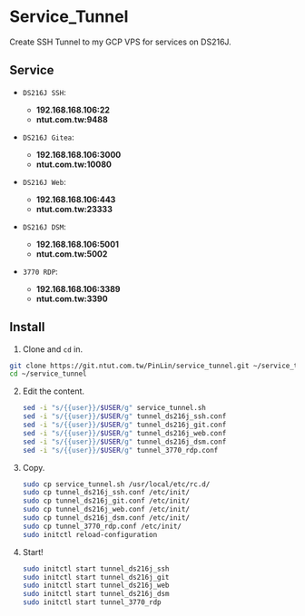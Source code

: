 # Service_Tunnel

Create SSH Tunnel to my GCP VPS for services on DS216J.

## Service

+ `DS216J SSH`: 
  +  **192.168.168.106:22**
  +  **ntut.com.tw:9488**

+ `DS216J Gitea`:
  +  **192.168.168.106:3000**
  +  **ntut.com.tw:10080**

+ `DS216J Web`:
  +  **192.168.168.106:443**
  +  **ntut.com.tw:23333**

+ `DS216J DSM`:
  +  **192.168.168.106:5001**
  +  **ntut.com.tw:5002**

+ `3770 RDP`:
  +  **192.168.168.106:3389**
  +  **ntut.com.tw:3390**

## Install

1. Clone and `cd` in.
  ```sh
  git clone https://git.ntut.com.tw/PinLin/service_tunnel.git ~/service_tunnel
  cd ~/service_tunnel
  ```

2. Edit the content.
   ```sh
   sed -i "s/{{user}}/$USER/g" service_tunnel.sh
   sed -i "s/{{user}}/$USER/g" tunnel_ds216j_ssh.conf
   sed -i "s/{{user}}/$USER/g" tunnel_ds216j_git.conf
   sed -i "s/{{user}}/$USER/g" tunnel_ds216j_web.conf
   sed -i "s/{{user}}/$USER/g" tunnel_ds216j_dsm.conf
   sed -i "s/{{user}}/$USER/g" tunnel_3770_rdp.conf
   ```

3. Copy.
   ```sh
   sudo cp service_tunnel.sh /usr/local/etc/rc.d/
   sudo cp tunnel_ds216j_ssh.conf /etc/init/
   sudo cp tunnel_ds216j_git.conf /etc/init/
   sudo cp tunnel_ds216j_web.conf /etc/init/
   sudo cp tunnel_ds216j_dsm.conf /etc/init/
   sudo cp tunnel_3770_rdp.conf /etc/init/
   sudo initctl reload-configuration
   ```

4. Start!
   ```sh
   sudo initctl start tunnel_ds216j_ssh
   sudo initctl start tunnel_ds216j_git
   sudo initctl start tunnel_ds216j_web
   sudo initctl start tunnel_ds216j_dsm
   sudo initctl start tunnel_3770_rdp
   ```
